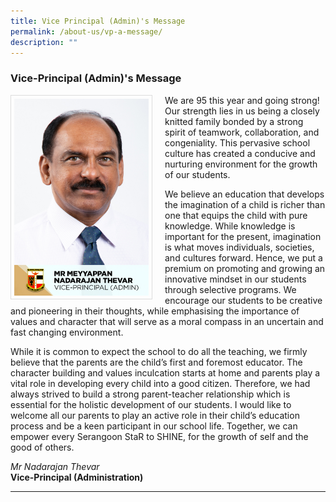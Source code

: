 ```yaml
---
title: Vice Principal (Admin)'s Message
permalink: /about-us/vp-a-message/
description: ""
---
```

### Vice-Principal (Admin)'s Message

<img src="/images/School%20Management%20Team/Meyyappan%20Nadarajan%20Thevar.jpg" style="width:215px; height:315px; margin-right:20px; border:0.5px solid Gainsboro; padding: 5px" align="Left">

We are 95 this year and going strong! Our strength lies in us being a closely knitted family bonded by a strong spirit of teamwork, collaboration, and congeniality.  This pervasive school culture has created a conducive and nurturing environment for the growth of our students.

We believe an education that develops the imagination of a child is richer than one that equips the child with pure knowledge. While knowledge is important for the present, imagination is what moves individuals, societies, and cultures forward. Hence, we put a premium on promoting and growing an innovative mindset in our students through selective programs. We encourage our students to be creative and pioneering in their thoughts, while emphasising the importance of values and character that will serve as a moral compass in an uncertain and fast changing environment.

While it is common to expect the school to do all the teaching, we firmly believe that the parents are the child’s first and foremost educator. The character building and values inculcation starts at home and parents play a vital role in developing every child into a good citizen. Therefore, we had always strived to build a strong parent-teacher relationship which is essential for the holistic development of our students. I would like to welcome all our parents to play an active role in their child’s education process and be a keen participant in our school life. Together, we can empower every Serangoon StaR to SHINE, for the growth of self and the good of others.

*Mr Nadarajan Thevar*
<br>**Vice-Principal (Administration)**

<hr>